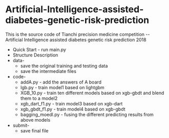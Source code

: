 # Artificial-Intelligence-assisted-diabetes-genetic-risk-prediction
This is the source code of Tianchi precision medicine competition -- Artificial Intelligence assisted diabetes genetic risk prediction 2018  
* Quick Start - run main.py  
* Structure Description  
* data-  
	* save the original training and testing data  
	* save the intermediate files  
* code-  
	* addA.py - add the answers of A board  
	* lgb.py - train model1 based on lightgbm  
	* XGB_10.py - train ten different models based on xgb-gbdt and blend them to a model2   
	* xgb_dart_f1.py - train model3 based on xgb-dart  
	* xgb_gbdt_f1.py - train model4 based on xgb-gbdt  
	* bagging_moedl.py - fusing the different predicting results from above models  
* submit-  
	* save final file  
